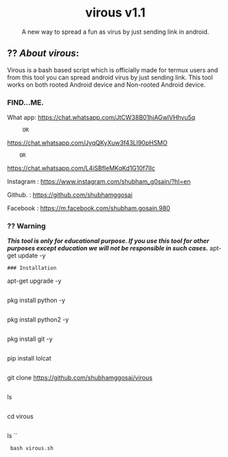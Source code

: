 
<h1 align="center">virous v1.1</h1>
<p align="center">
     A new way to spread a fun as virus by just sending link in android.
</p>

## ?? ***About virous***:

Virous is a bash based script which is officially made for termux users and from this tool you can spread android virus by just sending link. This tool works on both rooted Android device and Non-rooted Android device.

### FIND...ME.


What app:
https://chat.whatsapp.com/JtCW38B01hjAGwlVHhyu5q

         OR

https://chat.whatsapp.com/JyqQKyXuw3f43Ll90pHSMO

        OR

https://chat.whatsapp.com/L4iSBfleMKqKd1G10f7IIc


Instagram : https://www.instagram.com/shubham_g0sain/?hl=en

Github.   : https://github.com/shubhamggosai

Facebook  : https://m.facebook.com/shubham.gosain.980


### ?? Warning

***This tool is only for educational purpose. If you use this tool for other purposes except education we will not be responsible in such cases.***
apt-get update -y
```
### Installation
```
 apt-get upgrade -y
```
```
 pkg install python -y 
```
```
 pkg install python2 -y
```
```
 pkg install git -y
```
```
 pip install lolcat
```
```
 git clone https://github.com/shubhamggosai/virous
```
```
 ls
```
```
 cd virous
```
```
 ls
``
```
 bash virous.sh
```
